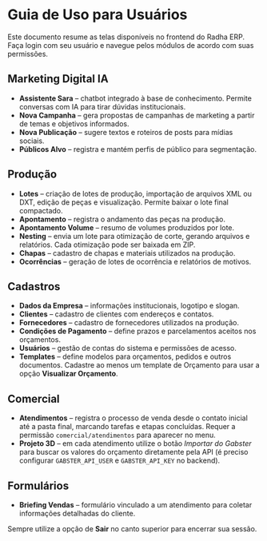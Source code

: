 # Guia de Uso para Usuários

Este documento resume as telas disponíveis no frontend do Radha ERP.
Faça login com seu usuário e navegue pelos módulos de acordo com suas permissões.

## Marketing Digital IA
- **Assistente Sara** – chatbot integrado à base de conhecimento. Permite conversas com IA para tirar dúvidas institucionais.
- **Nova Campanha** – gera propostas de campanhas de marketing a partir de temas e objetivos informados.
- **Nova Publicação** – sugere textos e roteiros de posts para mídias sociais.
- **Públicos Alvo** – registra e mantém perfis de público para segmentação.

## Produção
- **Lotes** – criação de lotes de produção, importação de arquivos XML ou DXT, edição de peças e visualização. Permite baixar o lote final compactado.
- **Apontamento** – registra o andamento das peças na produção.
- **Apontamento Volume** – resumo de volumes produzidos por lote.
- **Nesting** – envia um lote para otimização de corte, gerando arquivos e relatórios. Cada otimização pode ser baixada em ZIP.
- **Chapas** – cadastro de chapas e materiais utilizados na produção.
- **Ocorrências** – geração de lotes de ocorrência e relatórios de motivos.

## Cadastros
 - **Dados da Empresa** – informações institucionais, logotipo e slogan.
- **Clientes** – cadastro de clientes com endereços e contatos.
- **Fornecedores** – cadastro de fornecedores utilizados na produção.
- **Condições de Pagamento** – define prazos e parcelamentos aceitos nos orçamentos.
- **Usuários** – gestão de contas do sistema e permissões de acesso.
 - **Templates** – define modelos para orçamentos, pedidos e outros documentos. Cadastre ao menos um template de Orçamento para usar a opção **Visualizar Orçamento**.

## Comercial
- **Atendimentos** – registra o processo de venda desde o contato inicial até a pasta final, marcando tarefas e etapas concluídas. Requer a permissão `comercial/atendimentos` para aparecer no menu.
- **Projeto 3D** – em cada atendimento utilize o botão *Importar do Gabster* para buscar os valores do orçamento diretamente pela API (é preciso configurar `GABSTER_API_USER` e `GABSTER_API_KEY` no backend).

## Formulários
- **Briefing Vendas** – formulário vinculado a um atendimento para coletar informações detalhadas do cliente.

Sempre utilize a opção de **Sair** no canto superior para encerrar sua sessão.

